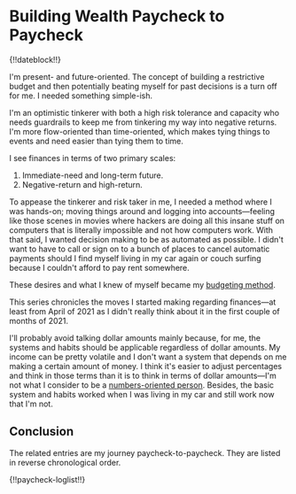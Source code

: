 # Building Wealth Paycheck to Paycheck

{!!dateblock!!}

I'm present- and future-oriented. The concept of building a restrictive budget and then potentially beating myself for past decisions is a turn off for me. I needed something simple-ish.

I'm an optimistic tinkerer with both a high risk tolerance and capacity who needs guardrails to keep me from tinkering my way into negative returns. I'm more flow-oriented than time-oriented, which makes tying things to events and need easier than tying them to time.

I see finances in terms of two primary scales:

1. Immediate-need and long-term future.
2. Negative-return and high-return.

To appease the tinkerer and risk taker in me, I needed a method where I was hands-on; moving things around and logging into accounts—feeling like those scenes in movies where hackers are doing all this insane stuff on computers that is literally impossible and not how computers work. With that said, I wanted decision making to be as automated as possible. I didn't want to have to call or sign on to a bunch of places to cancel automatic payments should I find myself living in my car again or couch surfing because I couldn't afford to pay rent somewhere.

These desires and what I knew of myself became my [budgeting method](/experiences/finances/personal-budget/).

This series chronicles the moves I started making regarding finances—at least from April of 2021 as I didn't really think about it in the first couple of months of 2021.

I'll probably avoid talking dollar amounts mainly because, for me, the systems and habits should be applicable regardless of dollar amounts. My income can be pretty volatile and I don't want a system that depends on me making a certain amount of money. I think it's easier to adjust percentages and think in those terms than it is to think in terms of dollar amounts—I'm not what I consider to be a [numbers-oriented person](/essays-and-editorials/motivators/). Besides, the basic system and habits worked when I was living in my car and still work now that I'm not.

## Conclusion

The related entries are my journey paycheck-to-paycheck. They are listed in reverse chronological order.

{!!paycheck-loglist!!}

